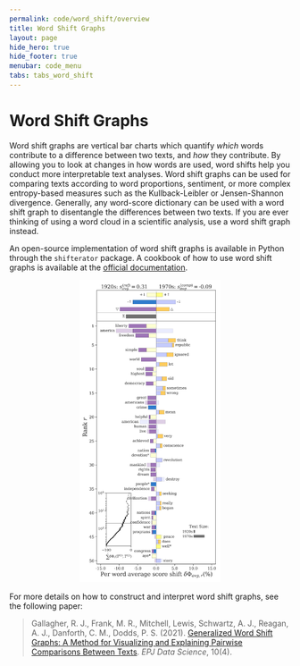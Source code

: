 ```yaml
---
permalink: code/word_shift/overview
title: Word Shift Graphs
layout: page
hide_hero: true
hide_footer: true
menubar: code_menu
tabs: tabs_word_shift
---
```


# Word Shift Graphs

Word shift graphs are vertical bar charts which quantify *which* words contribute to a difference between two texts, and *how* they contribute. By allowing you to look at changes in how words are used, word shifts help you conduct more interpretable text analyses. Word shift graphs can be used for comparing texts according to word proportions, sentiment, or more complex entropy-based measures such as the Kullback-Leibler or Jensen-Shannon divergence. Generally, any word-score dictionary can be used with a word shift graph to disentangle the differences between two texts. If you are ever thinking of using a word cloud in a scientific analysis, use a word shift graph instead.

An open-source implementation of word shift graphs is available in Python through the `shifterator` package. A cookbook of how to use word shift graphs is available at the [official documentation](https://shifterator.readthedocs.io/en/latest/).

<p align="center">
  <img src ="/files/imgs/word_shift.png" width="50%"/>
</p>

For more details on how to construct and interpret word shift graphs, see the following paper:

> Gallagher, R. J., Frank, M. R., Mitchell, Lewis, Schwartz, A. J., Reagan, A. J., Danforth, C. M., Dodds, P. S. (2021). [Generalized Word Shift Graphs: A Method for Visualizing and Explaining Pairwise Comparisons Between Texts](https://epjdatascience.springeropen.com/articles/10.1140/epjds/s13688-021-00260-3). *EPJ Data Science*, 10(4).
